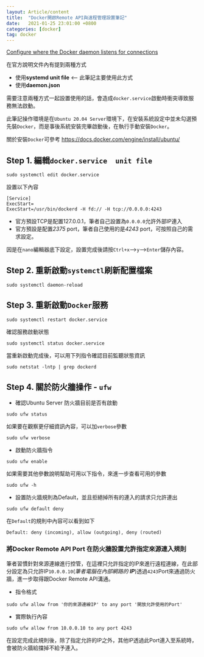 ```yaml
---
layout: Article/content
title:  "Docker開啟Remote API與遠程管理設置筆記"
date:   2021-01-25 23:01:00 +0800
categories: [docker]
tag: docker
---
```


<!--more-->

[Configure where the Docker daemon listens for connections](https://docs.docker.com/engine/install/linux-postinstall/#configure-where-the-docker-daemon-listens-for-connections)

在官方說明文件內有提到兩種方式
* 使用**systemd unit file** <-- 此筆記主要使用此方式
* 使用**daemon.json**

需要注意兩種方式一起設置使用的話，會造成`docker.service`啟動時衝突導致服務無法啟動。

此筆記操作環境是在`Ubuntu 20.04 Server`環境下，在安裝系統設定中並未勾選預先裝`Docker`，而是事後系統安裝完畢啟動後，在執行手動安裝`Docker`。

關於安裝`Docker`可參考
https://docs.docker.com/engine/install/ubuntu/

## Step 1. 編輯`docker.service  unit file`
```shell
sudo systemctl edit docker.service
```

設置以下內容
```
[Service]
ExecStart=
ExecStart=/usr/bin/dockerd -H fd:// -H tcp://0.0.0.0:4243
```
* 官方預設TCP是配置127.0.0.1，筆者自己設置為`0.0.0.0`允許外部IP連入
* 官方預設是配置*2375* port，筆者自己使用的是*4243* port，可按照自己的需求設定。

因是在`nano`編輯器底下設定，設置完成後請按`Ctrl+x`-->`y`-->`Enter`儲存內容。

## Step 2. 重新啟動`systemctl`刷新配置檔案
```shell
sudo systemctl daemon-reload
```

## Step 3. 重新啟動`Docker`服務
```shell
sudo systemctl restart docker.service
```

確認服務啟動狀態
```shell
sudo systemctl status docker.service
```

當重新啟動完成後，可以用下列指令確認目前監聽狀態資訊
```shell
sudo netstat -lntp | grep dockerd
```

## Step 4. 關於防火牆操作 - `ufw`

* 確認Ubuntu Server 防火牆目前是否有啟動
```shell
sudo ufw status
```
如果要在觀察更仔細資訊內容，可以加`verbose`參數
```shell
sudo ufw verbose
```

* 啟動防火牆指令
```shell
sudo ufw enable
```

如果需要其他參數說明幫助可用以下指令，來進一步查看可用的參數
```shell
sudo ufw -h
```

* 設置防火牆規則為Default，並且拒絕掉所有的連入的請求只允許連出
```shell
sudo ufw default deny
```
在`Default`的規則中內容可以看到如下
```
Default: deny (incoming), allow (outgoing), deny (routed)
```

### 將Docker Remote API Port 在防火牆設置允許指定來源連入規則
筆者習慣針對來源連線進行控管，在這裡只允許指定的IP來進行遠程連線，在此部分設定為只允許IP`10.0.0.10`(*筆者電腦在內部網路的 **IP***)透過`4243`Port來通過防火牆，進一步取得跟Docker Remote API溝通。

* 指令格式
```shell
sudo ufw allow from '你的來源連線IP' to any port '開放允許使用的Port'
```

* 實際執行內容
```shell
sudo ufw allow from 10.0.0.10 to any port 4243
```

在設定完成此規則後，除了指定允許的IP之外，其他IP透過此Port連入至系統時，會被防火牆給擋掉不給予連入。

